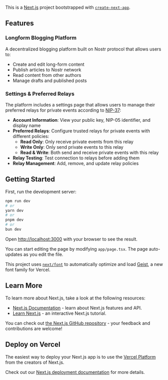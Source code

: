This is a [Next.js](https://nextjs.org) project bootstrapped with [`create-next-app`](https://nextjs.org/docs/app/api-reference/cli/create-next-app).

## Features

### Longform Blogging Platform
A decentralized blogging platform built on Nostr protocol that allows users to:
- Create and edit long-form content
- Publish articles to Nostr network
- Read content from other authors
- Manage drafts and published posts

### Settings & Preferred Relays
The platform includes a settings page that allows users to manage their preferred relays for private events according to [NIP-37](https://github.com/nostr-protocol/nips/blob/master/37.md):

- **Account Information**: View your public key, NIP-05 identifier, and display name
- **Preferred Relays**: Configure trusted relays for private events with different policies:
  - **Read Only**: Only receive private events from this relay
  - **Write Only**: Only send private events to this relay  
  - **Read & Write**: Both send and receive private events with this relay
- **Relay Testing**: Test connection to relays before adding them
- **Relay Management**: Add, remove, and update relay policies

## Getting Started

First, run the development server:

```bash
npm run dev
# or
yarn dev
# or
pnpm dev
# or
bun dev
```

Open [http://localhost:3000](http://localhost:3000) with your browser to see the result.

You can start editing the page by modifying `app/page.tsx`. The page auto-updates as you edit the file.

This project uses [`next/font`](https://nextjs.org/docs/app/building-your-application/optimizing/fonts) to automatically optimize and load [Geist](https://vercel.com/font), a new font family for Vercel.

## Learn More

To learn more about Next.js, take a look at the following resources:

- [Next.js Documentation](https://nextjs.org/docs) - learn about Next.js features and API.
- [Learn Next.js](https://nextjs.org/learn) - an interactive Next.js tutorial.

You can check out [the Next.js GitHub repository](https://github.com/vercel/next.js) - your feedback and contributions are welcome!

## Deploy on Vercel

The easiest way to deploy your Next.js app is to use the [Vercel Platform](https://vercel.com/new?utm_medium=default-template&filter=next.js&utm_source=create-next-app&utm_campaign=create-next-app-readme) from the creators of Next.js.

Check out our [Next.js deployment documentation](https://nextjs.org/docs/app/building-your-application/deploying) for more details.
